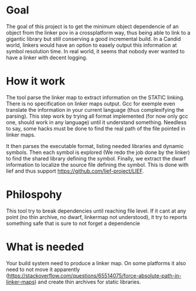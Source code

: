 
# Goal 
The goal of this project is to get the minimum object dependencie of an object from the linker pov in a crossplatform way, thus being able to link to a gigantic library but still conserving a good incremental build. In a Candid world, linkers would have an option to easely output this information at symbol resolution time. In real world, it seems that nobody ever wanted to have a linker with decent logging. 

# How it work
The tool parse the linker map to extract information on the STATIC linking. There is no specification on linker maps output. Gcc for exemple even translate the information in your current language (thus complexifying the parsing). This step work by trying all format implemented (for now only gcc one, should work in any language) until it understand something. Needless to say, some hacks must be done to find the real path of the file pointed in linker maps. 

It then parses the executable format, listing needed libraries and dynamic symbols. Then each symbol is explored (We redo the job done by the linker) to find the shared library defining the symbol. Finally, we extract the dwarf information to localize the source file defining the symbol. This is done with lief and thus support https://github.com/lief-project/LIEF.

# Philospohy
This tool try to break dependencies until reaching file level. If it cant at any point (no thin archive, no dwarf, linkermap not understood), it try to reports something safe that is sure to not forget a dependencie

# What is needed
Your build system need to produce a linker map. On some platforms it also need to not move it apparently (https://stackoverflow.com/questions/65514075/force-absolute-path-in-linker-maps) and create thin archives for static libraries. 
